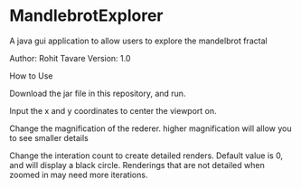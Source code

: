 # MandlebrotExplorer
A java gui application to allow users to explore the mandelbrot fractal

Author: Rohit Tavare
Version: 1.0

How to Use

Download the jar file in this repository, and run.

Input the x and y coordinates to center the viewport on.

Change the magnification of the rederer. higher magnification will allow you to see smaller details

Change the interation count to create detailed renders. Default value is 0, and will display a black circle. Renderings that are not detailed when zoomed in may need more iterations.
